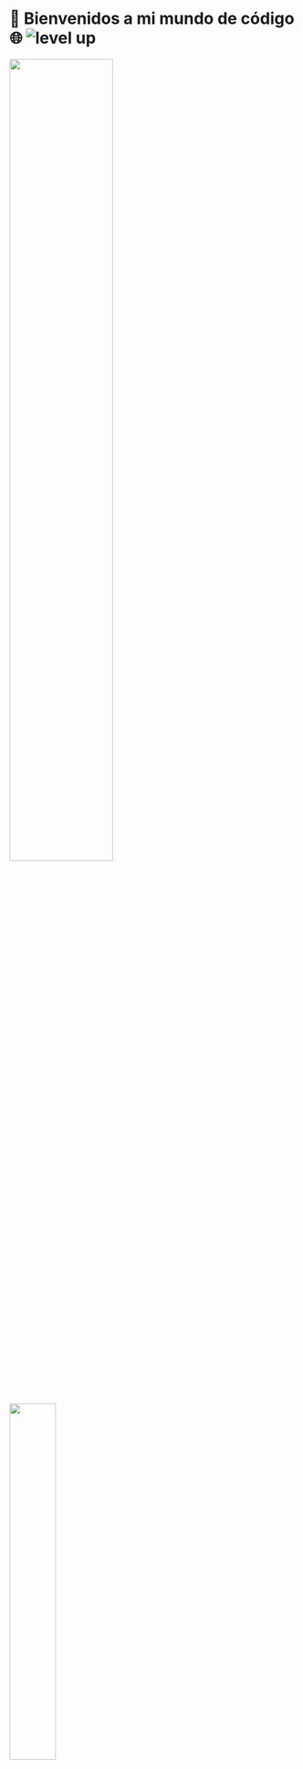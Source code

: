 # 🚀 Bienvenidos a mi mundo de código 🌐 ![level up](https://github.com/user-attachments/assets/06fe45a6-97a8-4852-ab3f-7de76ace6651)

<a href="https://profile.intra.42.fr/users/aarcos"><img src="https://badge.mediaplus.ma/greenbinary/aarcos?1337Badge=off&UM6P=off" width="60%"></a>

<a href="https://www.42madrid.com/"><img src="https://www.42madrid.com/wp-content/uploads/2019/11/logo-header@2x.png" width="40%"></a>

[![stats](https://github-readme-stats.vercel.app/api/top-langs/?username=V1nt3r4&theme=blue-green)](https://github.com/V1nt3r4)


**Estudiante de 42Madrid**

👾 Estoy construyendo un arsenal de conocimientos en programación, seguridad y sistemas, y este espacio es donde lo comparto todo.

## 🌟 Sobre mí:
- 🧠 Resolviendo problemas uno a uno en `C`.
- 🛠️ En constante búsqueda de nuevos desafíos y oportunidades para mejorar mis habilidades.

## 🛠️ Herramientas y Tecnologías que uso:
- **Lenguajes**: <code><img width="5%" src="https://unpkg.com/simple-icons@v11/icons/c.svg"></code> , <code><img width="5%" src="https://unpkg.com/simple-icons@v11/icons/gnubash.svg"></code>

</p> 

## 🌱 ¿Qué estoy haciendo ahora?
- 🔍 Descifrando los misterios de la recursividad.
- 🛠️ Desarrollando desafíos desde cero en C.
- 🌐 Aprendiendo a contribuir a la comunidad open-source.


## 🌍 ¿Te gustaría conectar?
[![Linkedin](https://img.shields.io/badge/LinkedIn-0077B5?style=for-the-badge&logo=linkedin&logoColor=white)](https://www.linkedin.com/in/ariel-arcos-3731a5254/)

---
